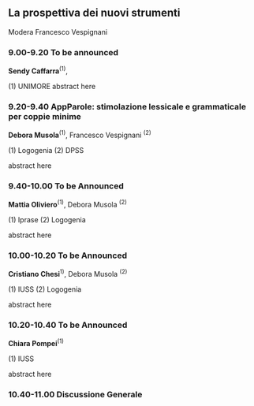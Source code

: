 ##   La prospettiva dei nuovi strumenti
Modera Francesco Vespignani

### 9.00-9.20 To be announced
**Sendy Caffarra**<sup>(1)</sup>,  

(1) UNIMORE
abstract here 


### 9.20-9.40 AppParole: stimolazione lessicale e grammaticale per coppie minime 
**Debora Musola**<sup>(1)</sup>, Francesco Vespignani <sup>(2)</sup>

(1) Logogenia
(2) DPSS

abstract here

### 9.40-10.00 To be Announced 
**Mattia Oliviero**<sup>(1)</sup>, Debora Musola <sup>(2)</sup>

(1) Iprase
(2) Logogenia

abstract here

### 10.00-10.20 To be Announced 
**Cristiano Chesi**<sup>1)</sup>, Debora Musola <sup>(2)</sup>

(1) IUSS
(2) Logogenia

abstract here

### 10.20-10.40 To be Announced 
**Chiara Pompei**<sup>(1)</sup>

(1) IUSS

abstract here

### 10.40-11.00 Discussione Generale


